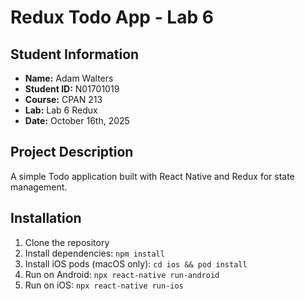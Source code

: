 # Redux Todo App - Lab 6

## Student Information
- **Name:** Adam Walters
- **Student ID:** N01701019
- **Course:** CPAN 213
- **Lab:** Lab 6 Redux
- **Date:** October 16th, 2025

## Project Description

A simple Todo application built with React Native and Redux for state management.



## Installation
1. Clone the repository
2. Install dependencies: `npm install`
3. Install iOS pods (macOS only): `cd ios && pod install`
4. Run on Android: `npx react-native run-android`
5. Run on iOS: `npx react-native run-ios`